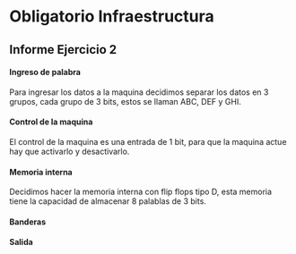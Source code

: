 # Obligatorio Infraestructura
## Informe Ejercicio 2

#### Ingreso de palabra
Para ingresar los datos a la maquina decidimos separar los datos en 3 grupos, cada grupo de 3 bits, estos se llaman ABC, DEF y GHI.

#### Control de la maquina
El control de la maquina es una entrada de 1 bit, para que la maquina actue hay que activarlo y desactivarlo.

#### Memoria interna
Decidimos hacer la memoria interna con flip flops tipo D, esta memoria tiene la capacidad de almacenar 8 palablas de 3 bits.

#### Banderas


#### Salida
